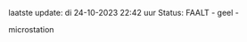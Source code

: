 laatste update: 
di 24-10-2023 22:42   uur 
Status: FAALT - geel - 
<div class="service Y">microstation</div>